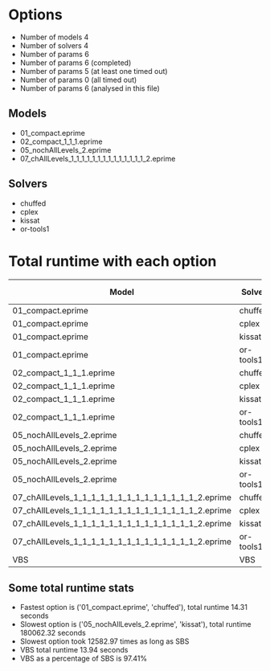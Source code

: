 

# Options


- Number of models         4
- Number of solvers        4
- Number of params         6
- Number of params         6 (completed)
- Number of params         5 (at least one timed out)
- Number of params         0 (all timed out)
- Number of params         6 (analysed in this file)


## Models


 - 01_compact.eprime
 - 02_compact_1_1_1.eprime
 - 05_nochAllLevels_2.eprime
 - 07_chAllLevels_1_1_1_1_1_1_1_1_1_1_1_1_1_1_2.eprime


## Solvers


 - chuffed
 - cplex
 - kissat
 - or-tools1


# Total runtime with each option


 | Model | Solver | Total time (seconds) | 
 | -- | -- | -- | 
 | 01_compact.eprime | chuffed | 14.31 | 
 | 01_compact.eprime | cplex | 26.54 | 
 | 01_compact.eprime | kissat | 180001.39 | 
 | 01_compact.eprime | or-tools1 | 19.83 | 
 | 02_compact_1_1_1.eprime | chuffed | 14.80 | 
 | 02_compact_1_1_1.eprime | cplex | 25.62 | 
 | 02_compact_1_1_1.eprime | kissat | 180001.27 | 
 | 02_compact_1_1_1.eprime | or-tools1 | 16.70 | 
 | 05_nochAllLevels_2.eprime | chuffed | 435.49 | 
 | 05_nochAllLevels_2.eprime | cplex | 108070.84 | 
 | 05_nochAllLevels_2.eprime | kissat | 180062.32 | 
 | 05_nochAllLevels_2.eprime | or-tools1 | 447.60 | 
 | 07_chAllLevels_1_1_1_1_1_1_1_1_1_1_1_1_1_1_2.eprime | chuffed | 48.53 | 
 | 07_chAllLevels_1_1_1_1_1_1_1_1_1_1_1_1_1_1_2.eprime | cplex | 54.46 | 
 | 07_chAllLevels_1_1_1_1_1_1_1_1_1_1_1_1_1_1_2.eprime | kissat | 180005.05 | 
 | 07_chAllLevels_1_1_1_1_1_1_1_1_1_1_1_1_1_1_2.eprime | or-tools1 | 133.01 | 
 | VBS | VBS | 13.94 | 


## Some total runtime stats


 - Fastest option is ('01_compact.eprime', 'chuffed'), total runtime 14.31 seconds
 - Slowest option is ('05_nochAllLevels_2.eprime', 'kissat'), total runtime 180062.32 seconds
 - Slowest option took 12582.97 times as long as SBS
 - VBS total runtime 13.94 seconds
 - VBS as a percentage of SBS is 97.41%
